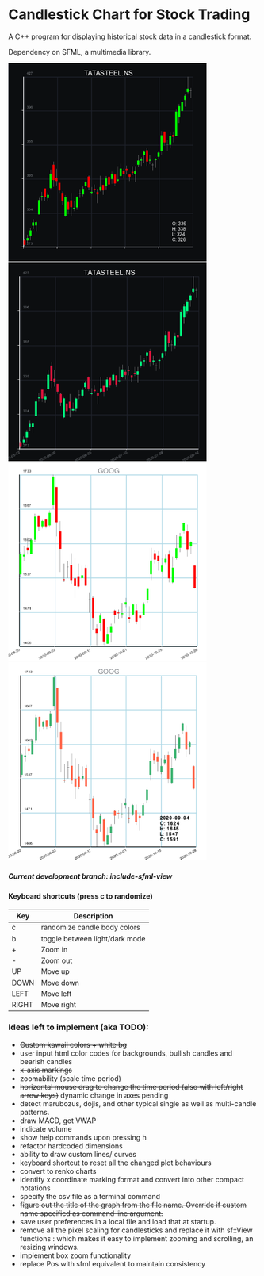 # Candlestick Chart for Stock Trading

A C++ program for displaying historical stock data in a candlestick format. 

Dependency on SFML, a multimedia library.

<p float="left">
<img src="img/prog1.png" width="400" height="400"/>
<img src="img/prog2.png" width="400" height="400"/>
<img src="img/prog3.png" width="400" height="400"/>
<img src="img/prog4.png" width="400" height="400"/>
</p>

##### Current development branch: include-sfml-view

#### Keyboard shortcuts (press c to randomize)

| Key | Description                    |
|-----|--------------------------------|
| c   | randomize candle body colors   |
| b   | toggle between light/dark mode |
| +		|	Zoom in 											 |
| -		|	Zoom out 											 |
| UP	|	Move up 											 |
| DOWN|	Move down 										 |
| LEFT|	Move left										   |
|RIGHT|	Move right 										 |

### Ideas left to implement (aka TODO):
* ~~Custom kawaii colors + white bg~~
* user input html color codes for backgrounds, bullish candles and bearish candles
* ~~x-axis markings~~
* ~~zoomability~~  (scale time period)
* ~~horizontal mouse drag to change the time period (also with left/right arrow keys)~~ dynamic change in axes pending
* detect marubozus, dojis, and other typical single as well as multi-candle patterns.
* draw MACD, get VWAP
* indicate volume
* show help commands upon pressing h 
* refactor hardcoded dimensions
* ability to draw custom lines/ curves
* keyboard shortcut to reset all the changed plot behaviours
* convert to renko charts
* identify x coordinate marking format and convert into other compact notations
* specify the csv file as a terminal command
* ~~figure out the title of the graph from the file name. Override if custom name specified as command line argument.~~
* save user preferences in a local file and load that at startup.
* remove all the pixel scaling for candlesticks and replace it with sf::View functions : which makes it easy to implement zooming and scrolling, an resizing windows.
* implement box zoom functionality
* replace Pos with sfml equivalent to maintain consistency
